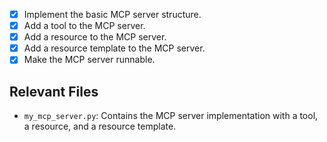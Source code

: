 - [x] Implement the basic MCP server structure.
- [x] Add a tool to the MCP server.
- [x] Add a resource to the MCP server.
- [x] Add a resource template to the MCP server.
- [x] Make the MCP server runnable.

## Relevant Files
- `my_mcp_server.py`: Contains the MCP server implementation with a tool, a resource, and a resource template.
